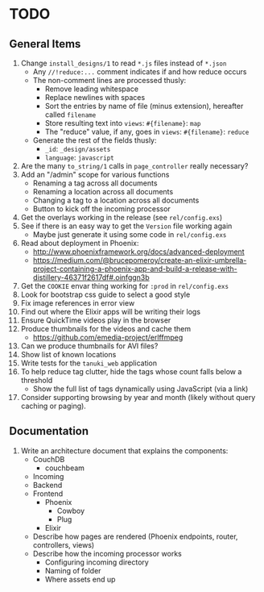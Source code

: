 # TODO

## General Items

1. Change `install_designs/1` to read `*.js` files instead of `*.json`
    - Any `//!reduce:...` comment indicates if and how reduce occurs
    - The non-comment lines are processed thusly:
        + Remove leading whitespace
        + Replace newlines with spaces
        + Sort the entries by name of file (minus extension), hereafter called `filename`
        + Store resulting text into `views`: `#{filename}`: `map`
        + The "reduce" value, if any, goes in `views`: `#{filename}`: `reduce`
    - Generate the rest of the fields thusly:
        + `_id`: `_design/assets`
        + `language`: `javascript`
1. Are the many `to_string/1` calls in `page_controller` really necessary?
1. Add an "/admin" scope for various functions
    - Renaming a tag across all documents
    - Renaming a location across all documents
    - Changing a tag to a location across all documents
    - Button to kick off the incoming processor
1. Get the overlays working in the release (see `rel/config.exs`)
1. See if there is an easy way to get the `Version` file working again
    - Maybe just generate it using some code in `rel/config.exs`
1. Read about deployment in Phoenix:
    - http://www.phoenixframework.org/docs/advanced-deployment
    - https://medium.com/@brucepomeroy/create-an-elixir-umbrella-project-containing-a-phoenix-app-and-build-a-release-with-distillery-46371f2617df#.oinfggn3b
1. Get the `COOKIE` envar thing working for `:prod` in `rel/config.exs`
1. Look for bootstrap css guide to select a good style
1. Fix image references in error view
1. Find out where the Elixir apps will be writing their logs
1. Ensure QuickTime videos play in the browser
1. Produce thumbnails for the videos and cache them
    - https://github.com/emedia-project/erlffmpeg
1. Can we produce thumbnails for AVI files?
1. Show list of known locations
1. Write tests for the `tanuki_web` application
1. To help reduce tag clutter, hide the tags whose count falls below a threshold
    - Show the full list of tags dynamically using JavaScript (via a link)
1. Consider supporting browsing by year and month (likely without query caching or paging).

## Documentation

1. Write an architecture document that explains the components:
    * CouchDB
        - couchbeam
    * Incoming
    * Backend
    * Frontend
        - Phoenix
            + Cowboy
            + Plug
        - Elixir
    * Describe how pages are rendered (Phoenix endpoints, router, controllers, views)
    * Describe how the incoming processor works
        - Configuring incoming directory
        - Naming of folder
        - Where assets end up
